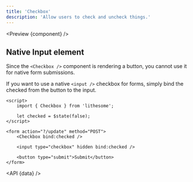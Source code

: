 ```yaml
---
title: 'Checkbox'
description: 'Allow users to check and uncheck things.'
---
```


<script>
	import {API, Preview} from '$site/index.ts';
	import data from '$ref/checkbox.ts';
	import component from '$site/previews/checkbox.svelte';
</script>

<Preview {component} />

## Native Input element

Since the `<Checkbox />` component is rendering a button, you cannot use it for native form submissions.

If you want to use a native `<input />` checkbox for forms, simply bind the checked from the button to the input.

```svelte
<script>
	import { Checkbox } from 'lithesome';

	let checked = $state(false);
</script>

<form action="?/update" method="POST">
	<Checkbox bind:checked />

	<input type="checkbox" hidden bind:checked />

	<button type="submit">Submit</button>
</form>
```

<API {data} />
